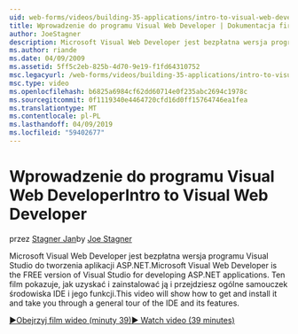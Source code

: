 ```yaml
---
uid: web-forms/videos/building-35-applications/intro-to-visual-web-developer
title: Wprowadzenie do programu Visual Web Developer | Dokumentacja firmy Microsoft
author: JoeStagner
description: Microsoft Visual Web Developer jest bezpłatna wersja programu Visual Studio do tworzenia aplikacji ASP.NET. Ten film pokazuje, jak pobrać i zainstalować go i t...
ms.author: riande
ms.date: 04/09/2009
ms.assetid: 5ff5c2eb-825b-4d70-9e19-f1fd64310752
msc.legacyurl: /web-forms/videos/building-35-applications/intro-to-visual-web-developer
msc.type: video
ms.openlocfilehash: b6825a6984cf62dd60714e0f235abc2694c1978c
ms.sourcegitcommit: 0f1119340e4464720cfd16d0ff15764746ea1fea
ms.translationtype: MT
ms.contentlocale: pl-PL
ms.lasthandoff: 04/09/2019
ms.locfileid: "59402677"
---
```

# <a name="intro-to-visual-web-developer"></a><span data-ttu-id="9d713-104">Wprowadzenie do programu Visual Web Developer</span><span class="sxs-lookup"><span data-stu-id="9d713-104">Intro to Visual Web Developer</span></span>

<span data-ttu-id="9d713-105">przez [Stagner Jan](https://github.com/JoeStagner)</span><span class="sxs-lookup"><span data-stu-id="9d713-105">by [Joe Stagner](https://github.com/JoeStagner)</span></span>

<span data-ttu-id="9d713-106">Microsoft Visual Web Developer jest bezpłatna wersja programu Visual Studio do tworzenia aplikacji ASP.NET.</span><span class="sxs-lookup"><span data-stu-id="9d713-106">Microsoft Visual Web Developer is the FREE version of Visual Studio for developing ASP.NET applications.</span></span> <span data-ttu-id="9d713-107">Ten film pokazuje, jak uzyskać i zainstalować ją i przejdziesz ogólne samouczek środowiska IDE i jego funkcji.</span><span class="sxs-lookup"><span data-stu-id="9d713-107">This video will show how to get and install it and take you through a general tour of the IDE and its features.</span></span>

[<span data-ttu-id="9d713-108">&#9654;Obejrzyj film wideo (minuty 39)</span><span class="sxs-lookup"><span data-stu-id="9d713-108">&#9654; Watch video (39 minutes)</span></span>](https://channel9.msdn.com/Blogs/ASP-NET-Site-Videos/intro-to-visual-web-developer)
